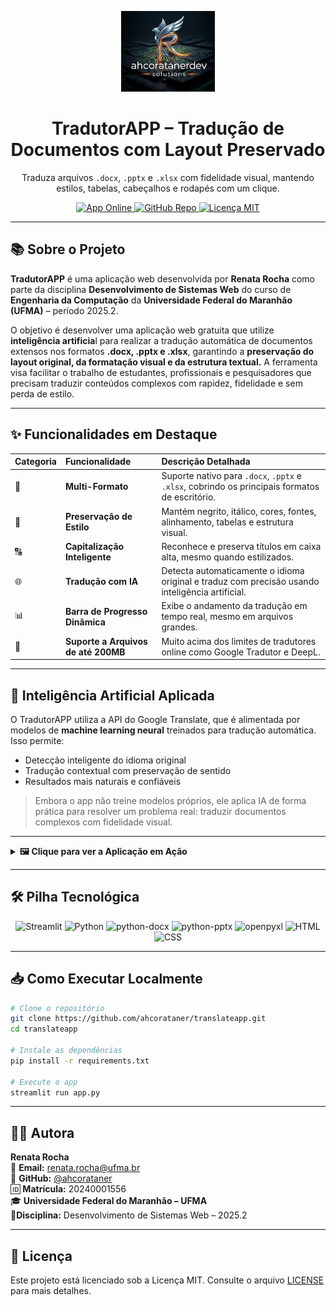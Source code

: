 
<p align="center">
  <img src="assets/Logo.jpg" width="150" alt="Logo do TradutorAPP">
</p>

<h1 align="center">
  TradutorAPP – Tradução de Documentos com Layout Preservado
</h1>

<p align="center">
  Traduza arquivos <code>.docx</code>, <code>.pptx</code> e <code>.xlsx</code> com fidelidade visual, mantendo estilos, tabelas, cabeçalhos e rodapés com um clique.
</p>

<p align="center">
  <a href="https://tradutorapp.streamlit.app">
    <img src="https://img.shields.io/badge/Acessar-App%20Online-00f9ff?style=for-the-badge&logo=streamlit&logoColor=white" alt="App Online">
  </a>
  <a href="https://github.com/ahcorataner/translateapp">
    <img src="https://img.shields.io/badge/GitHub-Repositório-181717?style=for-the-badge&logo=github" alt="GitHub Repo">
  </a>
  <a href="https://github.com/ahcorataner/translateapp/blob/main/LICENSE">
    <img src="https://img.shields.io/badge/Licença-MIT-blue?style=for-the-badge" alt="Licença MIT">
  </a>
</p>

---

## 📚 Sobre o Projeto

**TradutorAPP** é uma aplicação web desenvolvida por **Renata Rocha** como parte da disciplina **Desenvolvimento de Sistemas Web** do curso de **Engenharia da Computação** da **Universidade Federal do Maranhão (UFMA)** – período 2025.2.

O objetivo é desenvolver uma aplicação web gratuita que utilize **inteligência artificia**l para realizar a tradução automática de documentos extensos nos formatos **.docx, .pptx e .xlsx**, garantindo a **preservação do layout original, da formatação visual e da estrutura textual.** A ferramenta visa facilitar o trabalho de estudantes, profissionais e pesquisadores que precisam traduzir conteúdos complexos com rapidez, fidelidade e sem perda de estilo.

---

## ✨ Funcionalidades em Destaque

| Categoria | Funcionalidade | Descrição Detalhada |
| :--- | :--- | :--- |
| 📂 | **Multi-Formato** | Suporte nativo para `.docx`, `.pptx` e `.xlsx`, cobrindo os principais formatos de escritório. |
| 🎨 | **Preservação de Estilo** | Mantém negrito, itálico, cores, fontes, alinhamento, tabelas e estrutura visual. |
| 🔠 | **Capitalização Inteligente** | Reconhece e preserva títulos em caixa alta, mesmo quando estilizados. |
| 🌐 | **Tradução com IA** | Detecta automaticamente o idioma original e traduz com precisão usando inteligência artificial. |
| 📊 | **Barra de Progresso Dinâmica** | Exibe o andamento da tradução em tempo real, mesmo em arquivos grandes. |
| 🚀 | **Suporte a Arquivos de até 200MB** | Muito acima dos limites de tradutores online como Google Tradutor e DeepL. |

---

## 🧠 Inteligência Artificial Aplicada

O TradutorAPP utiliza a API do Google Translate, que é alimentada por modelos de **machine learning neural** treinados para tradução automática. Isso permite:

- Detecção inteligente do idioma original  
- Tradução contextual com preservação de sentido  
- Resultados mais naturais e confiáveis

> Embora o app não treine modelos próprios, ele aplica IA de forma prática para resolver um problema real: traduzir documentos complexos com fidelidade visual.

---

<details>
  <summary><strong>🖼️ Clique para ver a Aplicação em Ação</strong></summary>
  
  <p align="center">
    <br>
    <strong><a href="https://tradutorapp.streamlit.app">➡️ Acessar o Tradutor de Documentos Ao Vivo ⬅️</a></strong>
    <br><br>
    <img src="assets/TelaInicial.jpg" width="750" alt="Captura de tela da tela inicial do TradutorAPP">
    <br>
  </p>
</details>

---

## 🛠️ Pilha Tecnológica

<p align="center">
  <img alt="Streamlit" src="https://img.shields.io/badge/Streamlit-FF4B4B?style=for-the-badge&logo=streamlit&logoColor=white">
  <img alt="Python" src="https://img.shields.io/badge/Python-3776AB?style=for-the-badge&logo=python&logoColor=white">
  <img alt="python-docx" src="https://img.shields.io/badge/python--docx-2B579A?style=for-the-badge&logo=microsoftword&logoColor=white">
  <img alt="python-pptx" src="https://img.shields.io/badge/python--pptx-D24726?style=for-the-badge&logo=microsoftpowerpoint&logoColor=white">
  <img alt="openpyxl" src="https://img.shields.io/badge/openpyxl-0176D3?style=for-the-badge&logo=microsoftexcel&logoColor=white">
  <img alt="HTML" src="https://img.shields.io/badge/HTML5-E34F26?style=for-the-badge&logo=html5&logoColor=white">
  <img alt="CSS" src="https://img.shields.io/badge/CSS3-1572B6?style=for-the-badge&logo=css3&logoColor=white">
</p>

---

## 📥 Como Executar Localmente

```bash
# Clone o repositório
git clone https://github.com/ahcorataner/translateapp.git
cd translateapp

# Instale as dependências
pip install -r requirements.txt

# Execute o app
streamlit run app.py
```

---

## 👩‍💻 Autora

**Renata Rocha**  
📧 **Email:** renata.rocha@ufma.br  
🔗 **GitHub:** [@ahcorataner](https://github.com/ahcorataner)  
🆔 **Matrícula:** 20240001556  
🎓 **Universidade Federal do Maranhão – UFMA**  
📘**Disciplina:** Desenvolvimento de Sistemas Web – 2025.2

---

## 📄 Licença

Este projeto está licenciado sob a Licença MIT. Consulte o arquivo [LICENSE](https://github.com/ahcorataner/translateapp/blob/main/LICENSE) para mais detalhes.
